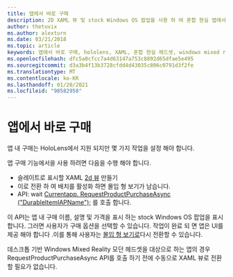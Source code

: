 ```yaml
---
title: 앱에서 바로 구매
description: 2D XAML 뷰 및 stock Windows OS 팝업을 사용 하 여 혼합 현실 앱에서 앱에서 바로 구매를 사용 하는 방법을 알아봅니다.
author: thetuvix
ms.author: alexturn
ms.date: 03/21/2018
ms.topic: article
keywords: 앱에서 바로 구매, hololens, XAML, 혼합 현실 헤드셋, windows mixed reality 헤드셋, 가상 현실 헤드셋
ms.openlocfilehash: dfc5a0cfcc7a4d63147a753c8892d65dfae5e495
ms.sourcegitcommit: d3a3b4f13b3728cfdd4d43035c806c0791d3f2fe
ms.translationtype: MT
ms.contentlocale: ko-KR
ms.lasthandoff: 01/20/2021
ms.locfileid: "98582958"
---
```

# <a name="in-app-purchases"></a>앱에서 바로 구매

앱 내 구매는 HoloLens에서 지원 되지만 몇 가지 작업을 설정 해야 합니다.

앱 구매 기능에서을 사용 하려면 다음을 수행 해야 합니다.
* 슬레이트로 표시할 XAML [2d 뷰](../design/app-views.md) 만들기
* 이로 전환 하 여 배치를 활성화 하면 몰입 형 보기가 남습니다.
* API: wait [Currentapp. RequestProductPurchaseAsync ("DurableItemIAPName");](/uwp/api/windows.applicationmodel.store.currentapp#Windows_ApplicationModel_Store_CurrentApp_RequestProductPurchaseAsync_System_String_) 를 호출 합니다.

이 API는 앱 내 구매 이름, 설명 및 가격을 표시 하는 stock Windows OS 팝업을 표시 합니다. 그러면 사용자가 구매 옵션을 선택할 수 있습니다. 작업이 완료 되 면 앱은 UI를 제공 해야 합니다 .이를 통해 사용자는 [몰입 형 보기로](../design/app-views.md)다시 전환할 수 있습니다.

데스크톱 기반 Windows Mixed Reality 모던 헤드셋을 대상으로 하는 앱의 경우 RequestProductPurchaseAsync API를 호출 하기 전에 수동으로 XAML 뷰로 전환할 필요가 없습니다.